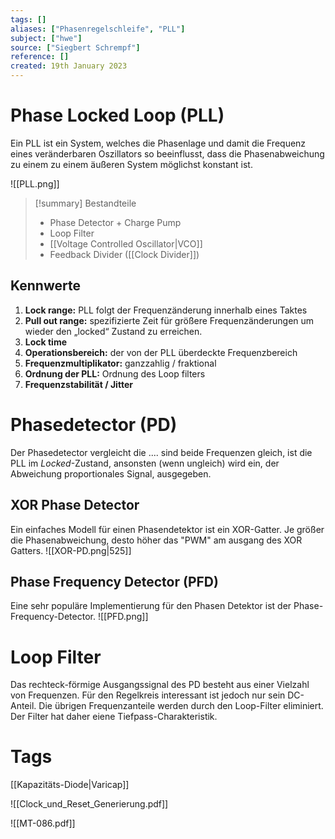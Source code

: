 ```yaml
---
tags: []
aliases: ["Phasenregelschleife", "PLL"]
subject: ["hwe"]
source: ["Siegbert Schrempf"]
reference: []
created: 19th January 2023
---
```


# Phase Locked Loop (PLL)

Ein PLL ist ein System, welches die Phasenlage und damit die Frequenz eines veränderbaren Oszillators so beeinflusst, dass die Phasenabweichung zu einem zu einem äußeren System möglichst konstant ist. 

![[PLL.png]]

> [!summary] Bestandteile
> - Phase Detector + Charge Pump
> - Loop Filter
> - [[Voltage Controlled Oscillator|VCO]]
> - Feedback Divider ([[Clock Divider]])

## Kennwerte
1. **Lock range:** PLL folgt der Frequenzänderung innerhalb eines Taktes
2. **Pull out range:** spezifizierte Zeit für größere Frequenzänderungen um wieder den „locked“ Zustand zu erreichen.
3. **Lock time**
4. **Operationsbereich:** der von der PLL überdeckte Frequenzbereich
5. **Frequenzmultiplikator:** ganzzahlig / fraktional
6. **Ordnung der PLL:** Ordnung des Loop filters
7. **Frequenzstabilität / Jitter**
	
# Phasedetector (PD)
Der Phasedetector vergleicht die .... sind beide Frequenzen gleich, ist die PLL im *Locked*-Zustand, ansonsten (wenn ungleich) wird ein, der Abweichung proportionales Signal, ausgegeben.

## XOR Phase Detector
Ein einfaches Modell für einen Phasendetektor ist ein XOR-Gatter.
Je größer die Phasenabweichung, desto höher das "PWM" am ausgang des XOR Gatters.
![[XOR-PD.png|525]]
## Phase Frequency Detector (PFD)
Eine sehr populäre Implementierung für den Phasen Detektor ist der Phase-Frequency-Detector.
![[PFD.png]]

# Loop Filter
Das rechteck-förmige Ausgangssignal des PD besteht aus einer Vielzahl von Frequenzen.
Für den Regelkreis interessant ist jedoch nur sein DC-Anteil. Die übrigen Frequenzanteile werden durch den Loop-Filter eliminiert. Der Filter hat daher eiene Tiefpass-Charakteristik.

# Tags
[[Kapazitäts-Diode|Varicap]]

![[Clock_und_Reset_Generierung.pdf]]

![[MT-086.pdf]]